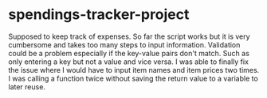 # spendings-tracker-project

Supposed to keep track of expenses. So far the script works but it is very cumbersome and takes too many steps to input information. Validation could be a problem especially if the key-value pairs don't match. Such as only entering a key but not a value and vice versa. I was able to finally fix the issue where I would have to input item names and item prices two times. I was calling a function twice without saving the return value to a variable to later reuse.
